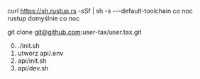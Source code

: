 curl https://sh.rustup.rs -sSf | sh -s ---default-toolchain co noc<br>rustup domyślnie co noc

git clone git@github.com:user-tax/user.tax.git

0. ./init.sh
1. utwórz api/.env
2. api/init.sh
3. api/dev.sh